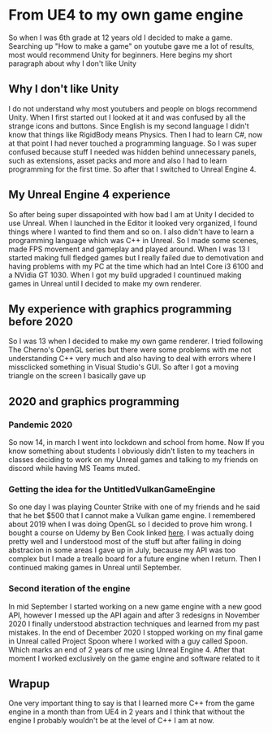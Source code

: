 # From UE4 to my own game engine
So when I was 6th grade at 12 years old I decided to make a game. Searching up "How to make a game" on youtube gave me a lot of results, most would recommend Unity for beginners. Here begins my short paragraph about why I don't like Unity
## Why I don't like Unity
I do not understand why most youtubers and people on blogs recommend Unity. When I first started out I looked at it and was confused by all the strange icons and buttons. Since English is my second language I didn't know that things like RigidBody means Physics. Then I had to learn C#, now at that point I had never touched a programming language. So I was super confused because stuff I needed was hidden behind unnecessary panels, such as extensions, asset packs and more and also I had to learn programming for the first time. So after that I switched to Unreal Engine 4. 
## My Unreal Engine 4 experience
So after being super dissapointed with how bad I am at Unity I decided to use Unreal. When I launched in the Editor it looked very organized, I found things where I wanted to find them and so on. I also didn't have to learn a programming language which was C++ in Unreal. So I made some scenes, made FPS movement and gameplay and played around. When I was 13 I started making full fledged games but I really failed due to demotivation and having problems with my PC at the time which had an Intel Core i3 6100 and a NVidia GT 1030. When I got my build upgraded I countinued making games in Unreal until I decided to make my own renderer.
## My experience with graphics programming before 2020
So I was 13 when I decided to make my own game renderer. I tried following The Cherno's OpenGL series but there were some problems with me not understanding C++ very much and also having to deal with errors where I missclicked something in Visual Studio's GUI. So after I got a moving triangle on the screen I basically gave up
## 2020 and graphics programming
### Pandemic 2020
So now 14, in march I went into lockdown and school from home. Now If you know something about students I obviously didn't listen to my teachers in classes deciding to work on my Unreal games and talking to my friends on discord while having MS Teams muted. 
### Getting the idea for the UntitledVulkanGameEngine
So one day I was playing Counter Strike with one of my friends and he said that he bet $500 that I cannot make a Vulkan game engine. I remembered about 2019 when I was doing OpenGL so I decided to prove him wrong. I bought a course on Udemy by Ben Cook linked [here](https://www.udemy.com/course/learn-the-vulkan-api-with-cpp/). I was actually doing pretty well and I understood most of the stuff but after failing in doing abstracion in some areas I gave up in July, because my API was too complex but I made a treallo board for a future engine when I return. Then I continued making games in Unreal until September. 
### Second iteration of the engine
In mid September I started working on a new game engine with a new good API, however I messed up the API again and after 3 redesigns in November 2020 I finally understood abstraction techniques and learned from my past mistakes. In the end of December 2020 I stopped working on my final game in Unreal called Project Spoon where I worked with a guy called Spoon. Which marks an end of 2 years of me using Unreal Engine 4. After that moment I worked exclusively on the game engine and software related to it
## Wrapup
One very important thing to say is that I learned more C++ from the game engine in a month than from UE4 in 2 years and I think that without the engine I probably wouldn't be at the level of C++ I am at now.
